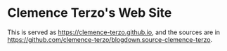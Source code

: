 # Clemence Terzo's Web Site

This is served as https://clemence-terzo.github.io, and the sources are in https://github.com/clemence-terzo/blogdown.source-clemence-terzo.
